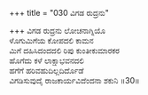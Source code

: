 +++
title = "030 ವಿಗಡ ರುದ್ರನು"

+++
ವಿಗಡ ರುದ್ರನು ಲೋಚನಾಗ್ನಿಯೊ  
ಳೊಗುಮಿಗೆಯ ಕೋಪದಲಿ ಕಾಮನ  
ಮಿಗೆ ದಹಿಸಿದಂದದಲಿ ರಿಪು ಕುಂತೀಕುಮಾರಕರ   
ಹೊಗೆದು ಕಳೆ ಲಾಕ್ಷಾಭವನದಲಿ  
ಹಗೆಗೆ ಹರಿವಹುದಿಲ್ಲದಿರ್ದೊಡೆ  
ವಿಗಡಿಸುವುದೈ ರಾಜಕಾರ್ಯವಿದೆಂದನಾ ಶಕುನಿ    ॥30॥
